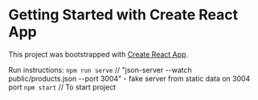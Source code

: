 # Getting Started with Create React App

This project was bootstrapped with [Create React App](https://github.com/facebook/create-react-app).

Run instructions:
`npm run serve` // "json-server --watch public/products.json --port 3004" - fake server from static data on 3004 port
`npm start` // To start project

